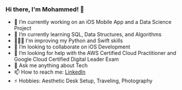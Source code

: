 ### Hi there, I'm Mohammed! 👋

- 🔭 I’m currently working on an iOS Mobile App and a Data Science Project
- 🌱 I’m currently learning SQL, Data Structures, and Algorithms
- 👨🏻‍💻 I'm improving my Python and Swift skills
- 🤝 I’m looking to collaborate on iOS Development
- 🤔 I’m looking for help with the AWS Certified Cloud Practitioner and Google Cloud Certified Digital Leader Exam
- 💬 Ask me anything about Tech
- 📫 How to reach me: [LinkedIn](https://www.linkedin.com/in/mohammed-76/)
- ⚡ Hobbies: Aesthetic Desk Setup, Traveling, Photography

